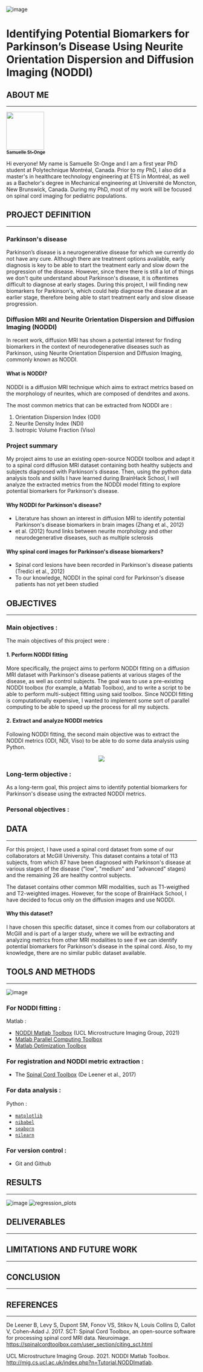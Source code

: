 ![image](https://github.com/brainhack-school2023/st-onge_project/assets/57685132/f10c8f2a-a5e3-40e4-bcef-8d99f204dfec)


# Identifying Potential Biomarkers for Parkinson’s Disease Using Neurite Orientation Dispersion and Diffusion Imaging (NODDI) 

## ABOUT ME 
---
<a href="https://github.com/samuellestonge">
   <img src="https://avatars.githubusercontent.com/u/57685132?v=4" width="100px;" alt=""/>
   <br /><sub><b>Samuelle St-Onge </b></sub>
</a>

Hi everyone! My name is Samuelle St-Onge and I am a first year PhD student at Polytechnique Montréal, Canada. Prior to my PhD, I also did a master's in healthcare technology engineering at ÉTS in Montréal, as well as a Bachelor's degree in Mechanical engineering at Université de Moncton, New Brunswick, Canada. During my PhD, most of my work will be focused on spinal cord imaging for pediatric populations. 

## PROJECT DEFINITION
---
### Parkinson's disease
Parkinson’s disease is a neurogenerative disease for which we currently do not have any cure. Although there are treatment options available, early diagnosis is key to be able to start the treatment early and slow down the progression of the disease. However, since there there is still a lot of things we don't quite understand about Parkinson's disease, it is oftentimes difficult to diagnose at early stages. During this project, I will finding new biomarkers for Parkinson's, which could help diagnose the disease at an earlier stage, therefore being able to start treatment early and slow disease progression. 

### Diffusion MRI and Neurite Orientation Dispersion and Diffusion Imaging (NODDI)
In recent work, diffusion MRI has shown a potential interest for finding biomarkers in the context of neurodegenerative diseases such as Parkinson, using Neurite Orientation Dispersion and Diffusion Imaging, commonly known as NODDI.  

#### What is NODDI? 
NODDI is a diffusion MRI technique which aims to extract metrics based on the morphology of neurites, which are composed of dendrites and axons. 

The most common metrics that can be extracted from NODDI are : 

1. Orientation Dispersion Index (ODI)
2. Neurite Density Index (NDI) 
3. Isotropic Volume Fraction (Viso) 

### Project summary 
My project aims to use an existing open-source NODDI toolbox and adapt it to a spinal cord diffusion MRI dataset containing both healthy subjects and subjects diagnosed with Parkinson's disease. Then, using the python data analysis tools and skills I have learned during BrainHack School, I will analyze the extracted metrics from the NODDI model fitting to explore potential biomarkers for Parkinson's disease.

#### Why NODDI for Parkinson's disease?
- Literature has shown an interest in diffusion MRI to identify potential Parkinson's disease biomarkers in brain images (Zhang et al., 2012)
- et al. (2012) found links between neurite morphology and other neurodegenerative diseases, such as multiple sclerosis

#### Why spinal cord images for Parkinson's disease biomarkers? 
- Spinal cord lesions have been recorded in Parkinson's disease patients (Tredici et al., 2012)
- To our knowledge, NODDI in the spinal cord for Parkinson's disease patients has not yet been studied

## OBJECTIVES
---
### Main objectives : 
The main objectives of this project were :

#### 1. Perform NODDI fitting

More specifically, the project aims to perform NODDI fitting on a diffusion MRI dataset with Parkinson's disease patients at various stages of the disease, as well as control subjects. The goal was to use a pre-existing NODDI toolbox (for example, a Matlab Toolbox), and to write a script to be able to perform multi-subject fitting using said toolbox. Since NODDI fitting is computationally expensive, I wanted to implement some sort of parallel computing to be able to speed up the process for all my subjects. 

#### 2. Extract and analyze NODDI metrics

Following NODDI fitting, the second main objective was to extract the NODDI metrics (ODI, NDI, Viso) to be able to do some data analysis using Python. 

<p align="center">
  <img src="https://github.com/brainhack-school2023/st-onge_project/assets/57685132/f727afd4-ffea-4ed1-b612-e2a47e3fae12">
</p>

### Long-term objective :

As a long-term goal, this project aims to identify potential biomarkers for Parkinson's disease using the extracted NODDI metrics.

### Personal objectives : 


## DATA
---
For this project, I have used a spinal cord dataset from some of our collaborators at McGill University. This dataset contains a total of 113 subjects, from which 87 have been diagnosed with Parkinson's disease at various stages of the disease ("low", "medium" and "advanced" stages) and the remaining 26 are healthy control subjects. 

The dataset contains other common MRI modalities, such as T1-weigthed and T2-weighted images. However, for the scope of BrainHack School, I have decided to focus only on the diffusion images and use NODDI.

#### Why this dataset?
I have chosen this specific dataset, since it comes from our collaborators at McGill and is part of a larger study, where we will be extracting and analyzing metrics from other MRI modalities to see if we can identify potential biomarkers for Parkinson's disease in the spinal cord. Also, to my knowledge, there are no similar public dataset available. 

## TOOLS AND METHODS
---


![image](https://github.com/brainhack-school2023/st-onge_project/assets/57685132/0583b4c0-5d8c-40b5-9adf-4d2d486674bb)

### For NODDI fitting :
Matlab : 
- [NODDI Matlab Toolbox](http://mig.cs.ucl.ac.uk/index.php?n=Tutorial.NODDImatlab) (UCL Microstructure Imaging Group, 2021)
- [Matlab Parallel Computing Toolbox](https://www.mathworks.com/products/parallel-computing.html)
- [Matlab Optimization Toolbox](https://www.mathworks.com/products/optimization.html)

### For registration and NODDI metric extraction : 
- The [Spinal Cord Toolbox](https://spinalcordtoolbox.com/) (De Leener et al., 2017)

### For data analysis : 
Python :
- [`matplotlib`](https://matplotlib.org/)
- [`nibabel`](https://nipy.org/nibabel/)
- [`seaborn`](https://seaborn.pydata.org/)
- [`nilearn`](https://nilearn.github.io/stable/index.html)

### For version control : 
- Git and Github


## RESULTS
---

![image](https://github.com/brainhack-school2023/st-onge_project/assets/57685132/54f759f4-462b-4d9c-8c86-4f56b0f763e0)
![regression_plots](https://github.com/brainhack-school2023/st-onge_project/assets/57685132/40ff403c-f77a-490f-a397-7b3532867daf)



## DELIVERABLES
---


## LIMITATIONS AND FUTURE WORK
---


## CONCLUSION
---


## REFERENCES
---

De Leener B, Levy S, Dupont SM, Fonov VS, Stikov N, Louis Collins D, Callot V, Cohen-Adad J. 2017. SCT: Spinal Cord Toolbox, an open-source software for processing spinal cord MRI data. Neuroimage. <https://spinalcordtoolbox.com/user_section/citing_sct.html>

UCL Microstructure Imaging Group. 2021. NODDI Matlab Toolbox. <http://mig.cs.ucl.ac.uk/index.php?n=Tutorial.NODDImatlab>.


